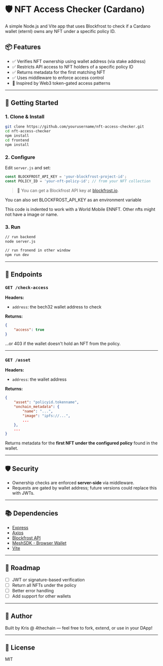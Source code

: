 # 🛡️ NFT Access Checker (Cardano)

A simple Node.js and Vite app that uses Blockfrost to check if a Cardano wallet (eternl) owns any NFT under a specific
policy ID.

## 📦 Features

- ✅ Verifies NFT ownership using wallet address (via stake address)
- ✅ Restricts API access to NFT holders of a specific policy ID
- ✅ Returns metadata for the first matching NFT
- ✅ Uses middleware to enforce access control
- 🔐 Inspired by Web3 token-gated access patterns

---

## 🚀 Getting Started

### 1. Clone & Install

```bash
git clone https://github.com/yourusername/nft-access-checker.git
cd nft-access-checker
npm install
cd frontend
npm install
```

### 2. Configure

Edit `server.js` and set:

```js
const BLOCKFROST_API_KEY = 'your-blockfrost-project-id';
const POLICY_ID = 'your-nft-policy-id'; // from your NFT collection
```

> 📝 You can get a Blockfrost API key at [blockfrost.io](https://blockfrost.io/).

You can also set BLOCKFROST_API_KEY as an environment variable

This code is indented to work with a World Mobile ENNFT. Other nfts might not have a image or name.

### 3. Run

```bash
// run backend
node server.js

// run fronend in other window
npm run dev
```

---

## 🧪 Endpoints

### `GET /check-access`

**Headers:**

- `address`: the bech32 wallet address to check

**Returns:**

```json
{
    "access": true
}
```

...or 403 if the wallet doesn't hold an NFT from the policy.

---

### `GET /asset`

**Headers:**

- `address`: the wallet address

**Returns:**

```json
{
    "asset": "policyid.tokenname",
    "onchain_metadata": {
        "name": "...",
        "image": "ipfs://...",
        ...
    },
    ...
}
```

Returns metadata for the **first NFT under the configured policy** found in the wallet.

---

## 🛡️ Security

- Ownership checks are enforced **server-side** via middleware.
- Requests are gated by wallet address; future versions could replace this with JWTs.

---

## 📚 Dependencies

- [Express](https://expressjs.com/)
- [Axios](https://axios-http.com/)
- [Blockfrost API](https://blockfrost.io/)
- [MeshSDK - Browser Wallet](https://meshjs.dev/apis/wallets/browserwallet)
- [Vite](https://vite.dev/)

---

## 🧭 Roadmap

- [ ] JWT or signature-based verification
- [ ] Return all NFTs under the policy
- [ ] Better error handling
- [ ] Add support for other wallets

---

## 🧠 Author

Built by Kris @ 4thechain — feel free to fork, extend, or use in your DApp!

---

## 📄 License

MIT
